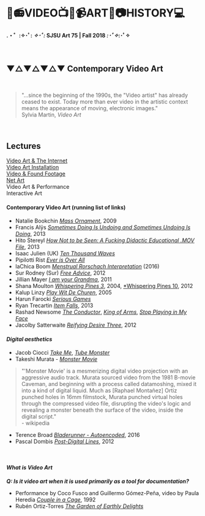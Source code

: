 # 🎥📻VIDEO📺💾📹ART📼📷HISTORY💻
#### .・゜:✧･ﾟ: *✧･ﾟ:* SJSU Art 75 | Fall 2018 *:･ﾟ✧*:･ﾟ✧
</br>

## ▼△▼△▼△▼ Contemporary Video Art

<br>

> "...since the beginning of the 1990s, the "Video artist" has already ceased to exist. Today more than ever video in the artistic context means the appearance of moving, electronic images." <br>
Sylvia Martin, *Video Art*

<br>

## Lectures<br>
[Video Art & The Internet](https://github.com/art75/SJSU-art75/tree/master/lectures/02_ContemporaryVideoArt/Video%20and%20Internet)<br>
[Video Art Installation](https://github.com/art75/SJSU-art75/tree/master/lectures/02_ContemporaryVideoArt/Video%20and%20Installation)<br>
[Video & Found Footage](https://github.com/art75/SJSU-art75/tree/master/lectures/02_ContemporaryVideoArt/Video%20and%20Found%20Footage)<br>
[Net Art](https://github.com/art75/SJSU-art75/tree/master/lectures/02_ContemporaryVideoArt/Net%20Art)<br>
Video Art & Performance<br>
Interactive Art<br>


#### Contemporary Video Art (running list of links)



* Natalie Bookchin [*Mass Ornament*](https://vimeo.com/5403546), 2009
* Francis Alÿs [*Sometimes Doing Is Undoing and Sometimes Undoing Is Doing*](http://francisalys.com/sometimes-doing-is-undoing-and-sometimes-undoing-is-doing/), 2013
* Hito Stereyl [*How Not to be Seen: A Fucking Didactic Educational .MOV File*](https://www.artforum.com/video/mode=large&id=51651), 2013
* Isaac Julien (UK) [*Ten Thousand Waves*](https://www.youtube.com/watch?v=lM32TL7VnOw)
* Pipilotti Rist [*Ever is Over All*](https://www.youtube.com/watch?v=a56RPZ_cbdc)
* laChica Boom [*Menstrual Rorschach Interpretation*](https://vimeo.com/170668005) (2016)
* Sur Rodney (Sur) [*Free Advice*](https://www.youtube.com/watch?v=ie0Up_FndbM), 2012
* Jillian Mayer [*I am your Grandma*](https://www.youtube.com/watch?v=YfY1lfFu8j8), 2011
* Shana Moulton [*Whispering Pines 3*](https://www.youtube.com/watch?v=iE0vLlaaIeQ), 2004, [*Whispering Pines 10](https://www.youtube.com/watch?v=kWpU09lmzUA), 2012
* Kalup Linzy [*Play Wit De Churen*](https://www.youtube.com/watch?v=1ATzOb2vplo), 2005
* Harun Farocki [*Serious Games*](https://www.youtube.com/watch?v=TcKL-_RtU5Y)
* Ryan Trecartin [*Item Falls*](https://vimeo.com/75735815), 2013
* Rashad Newsome [*The Conductor*](http://rashaadnewsome.com/video/the-conductor/), [*King of Arms*](http://rashaadnewsome.com/video/king-of-arms/), [*Stop Playing in My Face*](http://rashaadnewsome.com/video/stop-playing-in-my-face/)
* Jacolby Satterwaite [*Reifying Desire Three*](https://vimeo.com/44403442), 2012




#### ***Digital aesthetics***

* Jacob Ciocci [*Take Me*](https://vimeo.com/69783191), [*Tube Monster*](https://vimeo.com/126709244)
* Takeshi Murata - [*Monster Movie*](https://www.youtube.com/watch?v=t1f3St51S9I)

> "'Monster Movie' is a mesmerizing digital video projection with an aggressive audio track. Murata sourced video from the 1981 B-movie Caveman, and beginning with a process called datamoshing, mixed it into a kind of digital liquid. Much as [Raphael Montañez] Ortiz punched holes in 16mm filmstock, Murata punched virtual holes through the compressed video file, disrupting the video's logic and revealing a monster beneath the surface of the video, inside the digital script." <br> - wikipedia

* Terence Broad [*Bladerunner - Autoencoded*](https://medium.com/@Terrybroad/autoencoding-blade-runner-88941213abbe), 2016
* Pascal Dombis [*Post-Digital Lines*](https://www.youtube.com/watch?v=73_4c--8CHA), 2012

<br>


#### ***What is Video Art***
***Q: Is it video art when it is used primarily as a tool for documentation?***
* Performance by Coco Fusco and Guillermo Gómez-Peña, video by Paula Heredia [*Couple in a Cage*](https://vimeo.com/79363320), 1992
* Rubén Ortiz-Torres [*The Garden of Earthly Delights*](https://www.youtube.com/watch?v=ugCR2g_MxaA)
